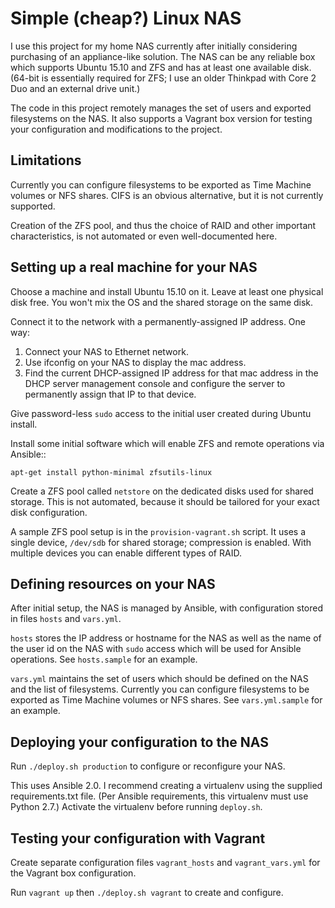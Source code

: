Simple (cheap?) Linux NAS
=========================

I use this project for my home NAS currently after initially considering
purchasing of an appliance-like solution.  The NAS can be any reliable box
which supports Ubuntu 15.10 and ZFS and has at least one available disk. 
(64-bit is essentially required for ZFS; I use an older Thinkpad with
Core 2 Duo and an external drive unit.)

The code in this project remotely manages the set of users and exported
filesystems on the NAS.  It also supports a Vagrant box version for testing
your configuration and modifications to the project.

Limitations
-----------

Currently you can configure filesystems to be exported as Time Machine volumes
or NFS shares.  CIFS is an obvious alternative, but it is not currently
supported.

Creation of the ZFS pool, and thus the choice of RAID and other important
characteristics, is not automated or even well-documented here. 

Setting up a real machine for your NAS
--------------------------------------

Choose a machine and install Ubuntu 15.10 on it.  Leave at least one physical
disk free.  You won't mix the OS and the shared storage on the same disk.

Connect it to the network with a permanently-assigned IP address.  One way:

1. Connect your NAS to Ethernet network.
2. Use ifconfig on your NAS to display the mac address.
3. Find the current DHCP-assigned IP address for that mac address in the DHCP
   server management console and configure the server to permanently assign
   that IP to that device.

Give password-less ``sudo`` access to the initial user created during Ubuntu install.

Install some initial software which will enable ZFS and remote operations via Ansible::

    apt-get install python-minimal zfsutils-linux

Create a ZFS pool called ``netstore`` on the dedicated disks used for shared
storage.  This is not automated, because it should be tailored for your exact
disk configuration.

A sample ZFS pool setup is in the ``provision-vagrant.sh`` script.  It uses a
single device, ``/dev/sdb`` for shared storage; compression is enabled.  With
multiple devices you can enable different types of RAID.

Defining resources on your NAS
------------------------------

After initial setup, the NAS is managed by Ansible, with configuration stored
in files ``hosts`` and ``vars.yml``.

``hosts`` stores the IP address or hostname for the NAS as well as the name of
the user id on the NAS with ``sudo`` access which will be used for Ansible
operations.  See ``hosts.sample`` for an example.

``vars.yml`` maintains the set of users which should be defined on the NAS and
the list of filesystems.  Currently you can configure filesystems to be
exported as Time Machine volumes or NFS shares.  See ``vars.yml.sample`` for
an example.
 
Deploying your configuration to the NAS
---------------------------------------

Run ``./deploy.sh production`` to configure or reconfigure your NAS.

This uses Ansible 2.0.  I recommend creating a virtualenv using the supplied
requirements.txt file.  (Per Ansible requirements, this virtualenv must use 
Python 2.7.)  Activate the virtualenv before running ``deploy.sh``.

Testing your configuration with Vagrant
---------------------------------------

Create separate configuration files ``vagrant_hosts`` and ``vagrant_vars.yml``
for the Vagrant box configuration.

Run ``vagrant up`` then ``./deploy.sh vagrant`` to create and configure.
